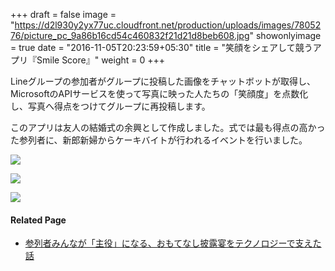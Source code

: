 +++
draft = false
image = "https://d2l930y2yx77uc.cloudfront.net/production/uploads/images/7805276/picture_pc_9a86b16cd54c460832f21d21d8beb608.jpg"
showonlyimage = true
date = "2016-11-05T20:23:59+05:30"
title = "笑顔をシェアして競うアプリ『Smile Score』"
weight = 0
+++
<!--more-->

Lineグループの参加者がグループに投稿した画像をチャットボットが取得し、MicrosoftのAPIサービスを使って写真に映った人たちの「笑顔度」を点数化し、写真へ得点をつけてグループに再投稿します。

このアプリは友人の結婚式の余興として作成しました。式では最も得点の高かった参列者に、新郎新婦からケーキバイトが行われるイベントを行いました。

![](https://d2l930y2yx77uc.cloudfront.net/production/uploads/images/7805276/picture_pc_9a86b16cd54c460832f21d21d8beb608.jpg)

![](https://d2l930y2yx77uc.cloudfront.net/production/uploads/images/8827103/picture_pc_cf545e14b09af9a80d7fb378a42cd4ef.jpg)

![](https://d2l930y2yx77uc.cloudfront.net/production/uploads/images/7795562/picture_pc_5bbe8d0bc76ad2bc63acfa652c7954f5.jpg)

#### Related Page
- [参列者みんなが「主役」になる、おもてなし披露宴をテクノロジーで支えた話](https://note.com/kokuhaku_2/n/n4decda35aef8)
